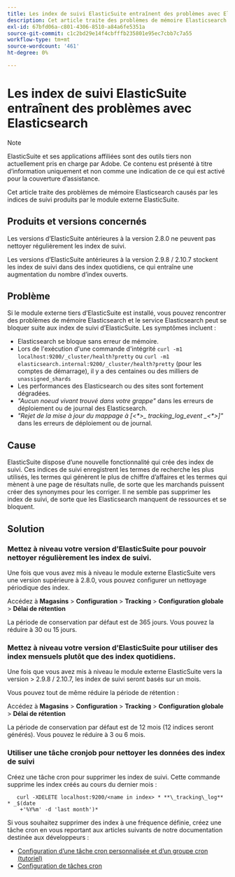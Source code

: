 ```yaml
---
title: Les index de suivi ElasticSuite entraînent des problèmes avec Elasticsearch
description: Cet article traite des problèmes de mémoire Elasticsearch causés par les indices de suivi produits par le module externe ElasticSuite.
exl-id: 67bfd06a-c801-4306-8510-a84a6fe5351a
source-git-commit: c1c2bd29e14f4cbfffb235801e95ec7cbb7c7a55
workflow-type: tm+mt
source-wordcount: '461'
ht-degree: 0%

---
```


# Les index de suivi ElasticSuite entraînent des problèmes avec Elasticsearch

>[!NOTE]
>
>ElasticSuite et ses applications affiliées sont des outils tiers non actuellement pris en charge par Adobe. Ce contenu est présenté à titre d’information uniquement et non comme une indication de ce qui est activé pour la couverture d’assistance.

Cet article traite des problèmes de mémoire Elasticsearch causés par les indices de suivi produits par le module externe ElasticSuite.

## Produits et versions concernés

Les versions d’ElasticSuite antérieures à la version 2.8.0 ne peuvent pas nettoyer régulièrement les index de suivi.

Les versions d’ElasticSuite antérieures à la version 2.9.8 / 2.10.7 stockent les index de suivi dans des index quotidiens, ce qui entraîne une augmentation du nombre d’index ouverts.

## Problème

Si le module externe tiers d’ElasticSuite est installé, vous pouvez rencontrer des problèmes de mémoire Elasticsearch et le service Elasticsearch peut se bloquer suite aux index de suivi d’ElasticSuite. Les symptômes incluent :

* Elasticsearch se bloque sans erreur de mémoire.
* Lors de l&#39;exécution d&#39;une commande d&#39;intégrité `curl -m1 localhost:9200/_cluster/health?pretty` ou `curl -m1 elasticsearch.internal:9200/_cluster/health?pretty` (pour les comptes de démarrage), il y a des centaines ou des milliers de `unassigned_shards`
* Les performances des Elasticsearch ou des sites sont fortement dégradées.
* *&quot;Aucun noeud vivant trouvé dans votre grappe&quot;* dans les erreurs de déploiement ou de journal des Elasticsearch.
* *&quot;Rejet de la mise à jour du mappage à [&lt;\*>_ tracking_log_event _&lt;\*>]&quot;* dans les erreurs de déploiement ou de journal.

## Cause

ElasticSuite dispose d’une nouvelle fonctionnalité qui crée des index de suivi. Ces indices de suivi enregistrent les termes de recherche les plus utilisés, les termes qui génèrent le plus de chiffre d’affaires et les termes qui mènent à une page de résultats nulle, de sorte que les marchands puissent créer des synonymes pour les corriger. Il ne semble pas supprimer les index de suivi, de sorte que les Elasticsearch manquent de ressources et se bloquent.

## Solution

### Mettez à niveau votre version d’ElasticSuite pour pouvoir nettoyer régulièrement les index de suivi.

Une fois que vous avez mis à niveau le module externe ElasticSuite vers une version supérieure à 2.8.0, vous pouvez configurer un nettoyage périodique des index.

Accédez à **Magasins** > **Configuration** > **Tracking** > **Configuration globale** > **Délai de rétention**

La période de conservation par défaut est de 365 jours. Vous pouvez la réduire à 30 ou 15 jours.

### Mettez à niveau votre version d’ElasticSuite pour utiliser des index mensuels plutôt que des index quotidiens.

Une fois que vous avez mis à niveau le module externe ElasticSuite vers la version > 2.9.8 / 2.10.7, les index de suivi seront basés sur un mois.

Vous pouvez tout de même réduire la période de rétention :

Accédez à **Magasins** > **Configuration** > **Tracking** > **Configuration globale** > **Délai de rétention**

La période de conservation par défaut est de 12 mois (12 indices seront générés). Vous pouvez le réduire à 3 ou 6 mois.

### Utiliser une tâche cronjob pour nettoyer les données des index de suivi

Créez une tâche cron pour supprimer les index de suivi. Cette commande supprime les index créés au cours du dernier mois :

```
   curl -XDELETE localhost:9200/<name in index> * **\_tracking\_log** * _$(date
    +'%Y%m' -d 'last month')*
```

Si vous souhaitez supprimer des index à une fréquence définie, créez une tâche cron en vous reportant aux articles suivants de notre documentation destinée aux développeurs :

* [Configuration d’une tâche cron personnalisée et d’un groupe cron (tutoriel)](https://devdocs.magento.com/guides/v2.3/config-guide/cron/custom-cron-tut.html)
* [Configuration de tâches cron](https://devdocs.magento.com/guides/v2.3/cloud/configure/setup-cron-jobs.html)
